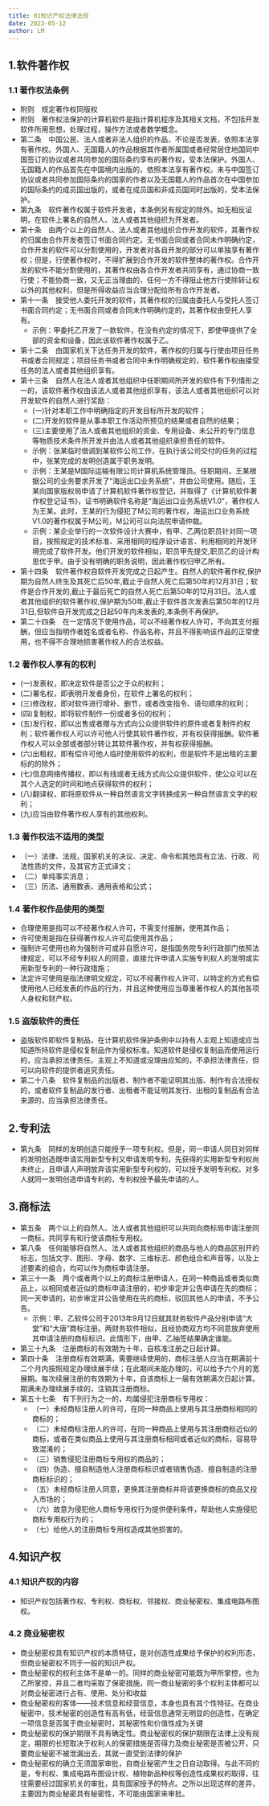 ```yaml
---
title: 01知识产权法律法规
date: 2023-05-12
author: LM
---
```


## 1.软件著作权

### 1.1 著作权法条例

- 附则　规定著作权同版权
- 附则　著作权法保护的计算机软件是指计算机程序及其相关文档，不包括开发软件所用思想，处理过程，操作方法或者数学概念。
- 第二条　中国公民、法人或者非法人组织的作品，不论是否发表，依照本法享有著作权。外国人、无国籍人的作品根据其作者所属国或者经常居住地国同中国签订的协议或者共同参加的国际条约享有的著作权，受本法保护。外国人、无国籍人的作品首先在中国境内出版的，依照本法享有著作权。未与中国签订协议或者共同参加国际条约的国家的作者以及无国籍人的作品首次在中国参加的国际条约的成员国出版的，或者在成员国和非成员国同时出版的，受本法保护。
- 第九条　软件著作权属于软件开发者，本条例另有规定的除外。如无相反证明，在软件上署名的自然人、法人或者其他组织为开发者。
- 第十条　由两个以上的自然人、法人或者其他组织合作开发的软件，其著作权的归属由合作开发者签订书面合同约定。无书面合同或者合同未作明确约定，合作开发的软件可以分割使用的，开发者对各自开发的部分可以单独享有著作权；但是，行使著作权时，不得扩展到合作开发的软件整体的著作权。合作开发的软件不能分割使用的，其著作权由各合作开发者共同享有，通过协商一致行使；不能协商一致，又无正当理由的，任何一方不得阻止他方行使除转让权以外的其他权利，但是所得收益应当合理分配给所有合作开发者。
- 第十一条　接受他人委托开发的软件，其著作权的归属由委托人与受托人签订书面合同约定；无书面合同或者合同未作明确约定的，其著作权由受托人享有。
  - 示例：甲委托乙开发了一款软件，在没有约定的情况下，即使甲提供了全部的资金和设备，因此该软件著作权属于乙。
- 第十二条　由国家机关下达任务开发的软件，著作权的归属与行使由项目任务书或者合同规定；项目任务书或者合同中未作明确规定的，软件著作权由接受任务的法人或者其他组织享有。
- 第十三条　自然人在法人或者其他组织中任职期间所开发的软件有下列情形之一的，该软件著作权由该法人或者其他组织享有，该法人或者其他组织可以对开发软件的自然人进行奖励：
  - (一)针对本职工作中明确指定的开发目标所开发的软件；
  - (二)开发的软件是从事本职工作活动所预见的结果或者自然的结果；
  - (三)主要使用了法人或者其他组织的资金、专用设备、未公开的专门信息等物质技术条件所开发并由法人或者其他组织承担责任的软件。
  - 示例：张某临时借调到某软件公司工作，在执行该公司交付的任务的过程中，张某完成的发明创造属于职务发明。
  - 示例：王某是M国际运输有限公司计算机系统管理员。任职期间，王某根据公司的业务要求开发了“海运出口业务系统”，并由公司使用。随后，王某向国家版权局申请了计算机软件著作权登记，并取得了《计算机软件著作权登记证书》，证书明确软件名称是“海运出口业务系统V1.0”，著作权人为王某。此时，王某的行为侵犯了M公司的著作权，海运出口业务系统V1.0的著作权属于M公司，M公司可以向法院申请仲裁。
  - 示例：某企业举行的一次软件设计大赛中，有甲、乙两位职员针对同一项目，按照规定的技术标准、采用相同的程序设计语言、利用相同的开发环境完成了软件开发。他们开发的软件相似，职员甲先提交,职员乙的设计构思优于甲。由于没有明确的职务说明，因此著作权归甲乙所有。
- 第十四条　软件著作权自软件开发完成之日起产生。自然人的软件著作权,保护期为自然人终生及其死亡后50年,截止于自然人死亡后第50年的12月31日；软件是合作开发的,截止于最后死亡的自然人死亡后第50年的12月31日。法人或者其他组织的软件著作权,保护期为50年,截止于软件首次发表后第50年的12月31日,但软件自开发完成之日起50年内未发表的,本条例不再保护。
- 第二十四条　在一定情况下使用作品，可以不经著作权人许可，不向其支付报酬，但应当指明作者姓名或者名称、作品名称，并且不得影响该作品的正常使用，也不得不合理地损害著作权人的合法权益。

### 1.2 著作权人享有的权利

- (一)发表权，即决定软件是否公之于众的权利；
- (二)署名权，即表明开发者身份，在软件上署名的权利；
- (三)修改权，即对软件进行增补、删节，或者改变指令、语句顺序的权利；
- (四)复制权，即将软件制作一份或者多份的权利；
- (五)发行权，即以出售或者赠与方式向公众提供软件的原件或者复制件的权利；软件著作权人可以许可他人行使其软件著作权，并有权获得报酬。软件著作权人可以全部或者部分转让其软件著作权，并有权获得报酬。
- (六)出租权，即有偿许可他人临时使用软件的权利，但是软件不是出租的主要标的的除外；
- (七)信息网络传播权，即以有线或者无线方式向公众提供软件，使公众可以在其个人选定的时间和地点获得软件的权利；
- (八)翻译权，即将原软件从一种自然语言文字转换成另一种自然语言文字的权利；
- (九)应当由软件著作权人享有的其他权利。

### 1.3 著作权法不适用的类型

- （一）法律、法规，国家机关的决议、决定、命令和其他具有立法、行政、司法性质的文件，及其官方正式译文；
- （二）单纯事实消息；
- （三）历法、通用数表、通用表格和公式；

### 1.4 著作权作品使用的类型

- 合理使用是指可以不经著作权人许可，不需支付报酬，使用其作品；
- 许可使用是指在获得著作权人许可后使用其作品；
- 强制许可使用也称为强制许可或非自愿许可，是指国务院专利行政部门依照法律规定，可以不经专利权人的同意，直接允许申请人实施专利权人的发明或实用新型专利的一种行政措施；
- 法定许可使用是指法律明文规定，可以不经著作权人许可，以特定的方式有偿使用他人已经发表的作品的行为，并且这种使用应当尊重著作权人的其他各项人身权和财产权。

### 1.5 盗版软件的责任

- 盗版软件即软件复制品，在计算机软件保护条例中以持有人主观上知道或应当知道所持软件是侵权复制品作为侵权标准。知道软件是侵权复制品而使用运行的，应当承担法律责任。主观上不知道或没理由应知的，不承担法律责任，但可以向软件的提供者追究责任。
- 第二十八条　软件复制品的出版者、制作者不能证明其出版、制作有合法授权的，或者软件复制品的发行者、出租者不能证明其发行、出租的复制品有合法来源的，应当承担法律责任。


## 2.专利法

- 第九条　同样的发明创造只能授予一项专利权。但是，同一申请人同日对同样的发明创造既申请实用新型专利又申请发明专利，先获得的实用新型专利权尚未终止，且申请人声明放弃该实用新型专利权的，可以授予发明专利权。对多人就同一发明创造申请专利的，专利权授予最先申请的人。

## 3.商标法

- 第五条　两个以上的自然人、法人或者其他组织可以共同向商标局申请注册同一商标，共同享有和行使该商标专用权。
- 第八条　任何能够将自然人、法人或者其他组织的商品与他人的商品区别开的标志，包括文字、图形、字母、数字、三维标志、颜色组合和声音等，以及上述要素的组合，均可以作为商标申请注册。
- 第三十一条　两个或者两个以上的商标注册申请人，在同一种商品或者类似商品上，以相同或者近似的商标申请注册的，初步审定并公告申请在先的商标；同一天申请的，初步审定并公告使用在先的商标，驳回其他人的申请，不予公告。
  - 示例：甲、乙软件公司于2013年9月12日就其财务软件产品分别申请“大堂”和“大唐”商标注册。两财务软件相似，且经协商双方均不同意放弃使用其申请注册的商标标识。此情形下，由甲、乙抽签结果确定谁能。
- 第三十九条　注册商标的有效期为十年，自核准注册之日起计算。
- 第四十条　注册商标有效期满，需要继续使用的，商标注册人应当在期满前十二个月内按照规定办理续展手续；在此期间未能办理的，可以给予六个月的宽展期。每次续展注册的有效期为十年，自该商标上一届有效期满次日起计算。期满未办理续展手续的，注销其注册商标。
- 第五十七条　有下列行为之一的，均属侵犯注册商标专用权：
  - （一）未经商标注册人的许可，在同一种商品上使用与其注册商标相同的商标的；
  - （二）未经商标注册人的许可，在同一种商品上使用与其注册商标近似的商标，或者在类似商品上使用与其注册商标相同或者近似的商标，容易导致混淆的；
  - （三）销售侵犯注册商标专用权的商品的；
  - （四）伪造、擅自制造他人注册商标标识或者销售伪造、擅自制造的注册商标标识的；
  - （五）未经商标注册人同意，更换其注册商标并将该更换商标的商品又投入市场的；
  - （六）故意为侵犯他人商标专用权行为提供便利条件，帮助他人实施侵犯商标专用权行为的；
  - （七）给他人的注册商标专用权造成其他损害的。

## 4.知识产权

### 4.1 知识产权的内容

- 知识产权包括著作权、专利权、商标权、邻接权、商业秘密权、集成电路布图权。

### 4.2 商业秘密权

- 商业秘密权具有知识产权的本质特征，是对创造性成果给予保护的权利形态，但商业秘密权不同于一般的知识产权。
- 商业秘密权的权利主体不是单一的。同样的商业秘密可能既为甲所掌控，也为乙所掌控，并且二者均采取了保密措施，同一商业秘密的多个权利主体都可以对商业秘密进行占有、使用、处分和收益
- 商业秘密权的客体——技术信息和经营信息，本身也具有其个性特征。在商业秘密中，技术秘密的创造性有高有低，经营信息通常无明显的创造性，在确定一项信息是否属于商业秘密时，其秘密性和价值性成为关键
- 商业秘密权的保护期限不具有确定性。商业秘密权的保护期限在法律上没有规定，期限的长短取决于权利人的保密措施是否得力及商业秘密是否被公开，只要商业秘密不被泄漏出去，其就一直受到法律的保护
- 商业秘密权的确立无须国家审批，自商业秘密产生之日自动取得。与此不同的是，专利权、集成电路布图设计权、植物新品种权等创造性成果权的取得，往往需要经过国家机关的审批，具有国家授予的特点。之所以出现这样的差异，主要因为商业秘密具有秘密性，不可能由国家来审批。
